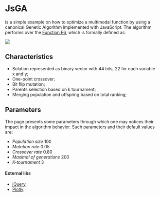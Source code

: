 # JsGA
is a simple example on how to optimize a multimodal function by using a canonical Genetic Algorithm implemented with JavaScript. The algorithm performs over the [Function F6](http://www.cs.unm.edu/~neal.holts/dga/benchmarkFunction/schafferf6.html), which is formally defined as:

![](https://latex.codecogs.com/svg.latex?f(x,y)=0.5&plus;\frac{\sin^2(\sqrt{x^2&space;&plus;&space;y^2})-0.5}{[1&plus;0.001&space;\cdot&space;(x^2&space;&plus;&space;y^2)]^2})

## Characteristics
 - Solution represented as binary vector with 44 bits, 22 for each variable x and y;
 - One-point crossover;
 - Bit flip mutation;
 - Parents selection based on k tournament;
 - Merging population and offspring based on total ranking;
 
## Parameters
The page presents some parameters through which one may notices their impact in the algorithm behavior. Such parameters and their default values are:  
 - *Population size* 100 
 - *Matation rate* 0.05
 - *Crossover rate* 0.80
 - *Maximal of generations* 200
 - *K-tournament* 3

#### External libs
  - [jQuery](http://jquery.com)
  - [Plotly](https://plot.ly/javascript/)
